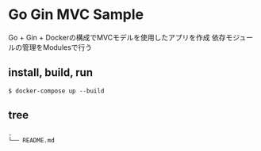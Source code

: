 # Go Gin MVC Sample
Go + Gin + Dockerの構成でMVCモデルを使用したアプリを作成
依存モジュールの管理をModulesで行う

## install, build, run
```
$ docker-compose up --build
```

## tree
```
.
└── README.md
```